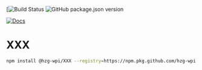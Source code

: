 [![Build Status]()
![GitHub package.json version]()

[![Docs](https://img.shields.io/badge/Docs-Generated-green.svg)]()


# XXX



```bash
npm install @hzg-wpi/XXX --registry=https://npm.pkg.github.com/hzg-wpi
```

